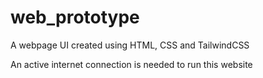 # web_prototype
A webpage UI created using HTML, CSS and TailwindCSS

An active internet connection is needed to run this website